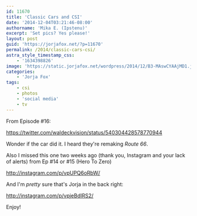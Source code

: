 ```yaml
---
id: 11670
title: 'Classic Cars and CSI'
date: '2014-12-04T03:21:46-08:00'
authorname: 'Mika E. (Ipstenu)'
excerpt: 'Set pics? Yes please!'
layout: post
guid: 'https://jorjafox.net/?p=11670'
permalink: /2014/classic-cars-csi/
astra_style_timestamp_css:
    - '1634398826'
image: 'https://static.jorjafox.net/wordpress/2014/12/B3-MAswCYAAjMD1.jpg'
categories:
    - 'Jorja Fox'
tags:
    - csi
    - photos
    - 'social media'
    - tv
---
```


From Episode #16:

https://twitter.com/waldeckvision/status/540304428578770944

Wonder if the car did it. I heard they're remaking _Route 66_.

Also I missed this one two weeks ago (thank you, Instagram and your lack of alerts) from Ep #14 or #15 (Hero To Zero)

http://instagram.com/p/vpUPQ6oRbW/

And I'm _pretty_ sure that's Jorja in the back right:

http://instagram.com/p/vpjeBdIRS2/

Enjoy!
